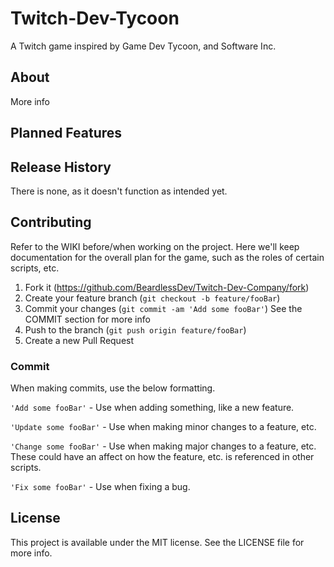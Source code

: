 # Twitch-Dev-Tycoon
A Twitch game inspired by Game Dev Tycoon, and Software Inc.

## About
More info

## Planned Features

## Release History
There is none, as it doesn't function as intended yet.

## Contributing

Refer to the WIKI before/when working on the project. Here we'll keep documentation for the overall plan for the game, such as the roles of certain scripts, etc.

1. Fork it (<https://github.com/BeardlessDev/Twitch-Dev-Company/fork>)
2. Create your feature branch (`git checkout -b feature/fooBar`)
3. Commit your changes (`git commit -am 'Add some fooBar'`) See the COMMIT section for more info
4. Push to the branch (`git push origin feature/fooBar`)
5. Create a new Pull Request

### Commit

When making commits, use the below formatting.

`'Add some fooBar'` - Use when adding something, like a new feature.

`'Update some fooBar'` - Use when making minor changes to a feature, etc.

`'Change some fooBar'` - Use when making major changes to a feature, etc. These could have an affect on how the feature, etc. is referenced in other scripts.

`'Fix some fooBar'` - Use when fixing a bug.

## License

This project is available under the MIT license. See the LICENSE file for more info.
